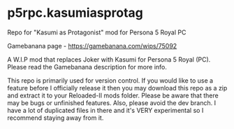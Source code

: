 # p5rpc.kasumiasprotag
Repo for "Kasumi as Protagonist" mod for Persona 5 Royal PC

Gamebanana page - https://gamebanana.com/wips/75092

A W.I.P mod that replaces Joker with Kasumi for Persona 5 Royal (PC). Please read the Gamebanana description for more info.

This repo is primarily used for version control. If you would like to use a feature before I officially release it then you may download this repo as a zip and extract it to your Reloaded-II mods folder. Please be aware that there may be bugs or unfinished features. Also, please avoid the dev branch. I have a lot of duplicated files in there and it's VERY experimental so I recommend staying away from it.
